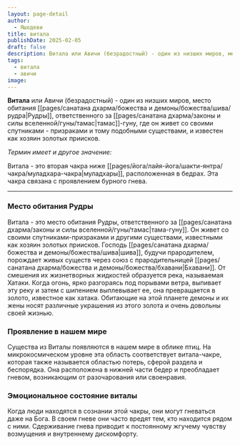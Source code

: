 ```yaml
---
layout: page-detail
author:
  - Яшодеви
title: витала
publishDate: 2025-02-05
draft: false
description: Витала или Авичи (безрадостный) - один из низших миров, место обитания Рудры, ответственного за тамас-гуну, где он живет со своими спутниками - призраками и тому подобными существами, и известен как хозяин золотых приисков.
tags:
  - витала
  - авичи
image:
---
```

**Витала** или Авичи (безрадостный) - один из низших миров, место обитания [[pages/санатана дхарма/божества и демоны/божества/шива/рудра|Рудры]], ответственного за [[pages/санатана дхарма/законы и силы вселенной/гуны/тамас|тамас]]-гуну, где он живет со своими спутниками - призраками и тому подобными существами, и известен как хозяин золотых приисков.

*Термин имеет и другое значение:*

Витала - это вторая чакра ниже [[pages/йога/лайя-йога/шакти-янтра/чакра/муладхара-чакра|муладхары]], расположенная в бедрах. Эта чакра связана с проявлением бурного гнева.

---

### Место обитания Рудры
Витала - это место обитания Рудры, ответственного за [[pages/санатана дхарма/законы и силы вселенной/гуны/тамас|тама-гуну]]. Он живет со своими спутниками-призраками и другими существами, известными как хозяин золотых приисков. Господь [[pages/санатана дхарма/божества и демоны/божества/шива|шива]], будучи прародителем, порождает живых существ через союз с прародительницей [[pages/санатана дхарма/божества и демоны/божества/бхавани|Бхавани]]. От смешения их жизнетворных жидкостей образуется река, называемая Хатаки. Когда огонь, ярко разгораясь под порывами ветра, выпивает эту реку и затем с шипением выплевывает ее, она превращается в золото, известное как хатака. Обитающие на этой планете демоны и их жены носят различные украшения из этого золота и очень довольны своей жизнью.

### Проявление в нашем мире
Существа из Виталы появляются в нашем мире в облике птиц. На микрокосмическом уровне эта область соответствует витала-чакре, которая также называется областью потерь, сферой раздела и беспорядка. Она расположена в нижней части бедер и преобладает гневом, возникающим от разочарования или своенравия.

### Эмоциональное состояние виталы
Когда люди находятся в сознании этой чакры, они могут гневаться даже на Бога. В своем гневе они часто вредят тем, кто находится рядом с ними. Сдерживание гнева приводит к постоянному жгучему чувству возмущения и внутреннему дискомфорту.